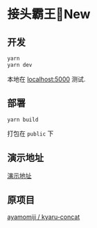 
# 接头霸王🔨New

## 开发

```bash
yarn
yarn dev
```

本地在 [localhost:5000](http://localhost:5000) 测试.

## 部署

```bash
yarn build
```

打包在 `public` 下

## 演示地址

[演示地址](https://fz6m.github.io/kyaru-concat-magic/)

## 原项目

[ayamomiji / kyaru-concat](https://github.com/ayamomiji/kyaru-concat)
